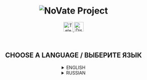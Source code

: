 <h1 align="center">
  <img src="https://i.imgur.com/iasKyQU.png" title="NoVate Project" alt="NoVate Project">
</h1>

<p align="center">
  <a href="https://t.me/novatesource" target="__blank">
    <img src="https://i.imgur.com/qbW4p8Y.png" width="30" height="30" title="Telegram" alt="Telegram">
  </a>
  <a href="https://discord.gg/dYqtDrm6Ju" target="__blank">
    <img src="https://i.imgur.com/TFvPWEX.png" width="30" height="30" title="Discord" alt="Discord">
  </a>
</p>

<br/>

<h2 align="center">
  CHOOSE A LANGUAGE / ВЫБЕРИТЕ ЯЗЫК
</h2>

<details>
  <summary align="center">ENGLISH</summary>

  <h2 align="center">
    NoVate Source Bot for Telegram
  </h2>

  <p align="center">
    <sup>Free open source bot for developers</sup>
  </p>

  ---

  ## :desktop_computer: DESCRIPTION

  Did you want to create your own bot for Telegram using the Aiogram library, but didn't know where to start?
  To your attention **NoVate Source Bot**. A bot written for Telegram on the open source Aiogram library. This code is perfect for those who do not know where to start and what you need to write your bot.

  ---

  ## :anchor: WORK PROGRESS

  Progress of the work done, which is updated as development progresses.
  Edits and updates in systems are possible!

  - [x] Registration (/start)
    - [x] Checking for subscriptions to certain channels
    - [x] Checking for a referral
  - [x] Referral system
    - [x] Statistics
  - [x] Help section
    - [x] Information about the bot
    - [x] Rules for using the bot
  - [ ] Donations
    - [ ] Statistics
  - [x] Technical support
    - [x] Sending a request
  - [x] Section for Administration
    - [x] Administration Management
      - [x] Addendum
      - [x] Removal
    - [x] Subscription Channels
      - [x] Addendum
      - [x] Removal
      - [x] Changing subscriptions

  ---

  ## :keyboard: TECHNICAL PART

  ### LIBRARIES

  - [Aiogram 3.1.1](https://pypi.org/project/aiogram/) is one of the popular libraries for creating a Telegram bot.
  - [SQLAlchemy 2.0.23](https://pypi.org/project/SQLAlchemy/) is a library for working with the SQL database.
  - [APScheduler 3.10.4](https://pypi.org/project/APScheduler/) is a library that allows you to schedule code execution (task scheduler).
  - [YooMoney 0.1.0](https://pypi.org/project/YooMoney/) - a library for online transfers to a YooMoney wallet (and not only).
  
  ---

  ## :star: QUICK START

  ### REQUIRED PROGRAMS
  <sup>Links under the sign (*) are optional.</sup>

  - [SQLiteStudio *](https://github.com/pawelsalawa/sqlitestudio/releases/download/3.4.4/SQLiteStudio-3.4.4-windows-x64-installer.exe)
  - [Git](https://git-scm.com/downloads)
  - [Visual Studio Code](https://code.visualstudio.com/Download)

  ### INSTALLATION
  <sup>Via Terminal or PowerShell</sup>

  ```
  git clone https://github.com/NoVate911/python-telegram-novate-source.git
  ```

  <br/>

  ```
  cd python-telegram-novate-source
  ```

  <br/>

  ```
  We write "install.bat" and wait for the end of the installation of all dependencies
  ```

  <br/>

  ```
  After installing the dependencies, go to "config.py " and we change the values that are there to our own
  ```

  <br/>
  
  ```
  After setting up, run the "start.bat" file and wait for the bot to start
  ```
  
</details>

<details>
  <summary align="center">RUSSIAN</summary>

  <h2 align="center">
    NoVate Source Bot для Telegram
  </h2>

  <p align="center">
    <sup>Бесплатный бот с открытым исходным кодом для разработчиков</sup>
  </p>

  ---

  ## :desktop_computer: ОПИСАНИЕ

  Хотели создать своего бота для Telegram, используя библиотеку Aiogram, но не знали с чего начать?
  Вашему вниманию **NoVate Source Bot**. Бот, написанный для Telegram на библиотеке Aiogram с открытым исходным кодом. Данный код отлично подойдёт для тех, кто не знает с чего начать и что нужно для написания своего бота.

  ---

  ## :anchor: ПРОГРЕСС РАБОТЫ

  Прогресс проделанной работы, которая обновляется по мере разработки.
  Возможны правки и обновления в системах!

  - [x] Регистрация (/start)
    - [x] Проверка на оформление подписки на определённые каналы
    - [x] Проверка на реферала
  - [x] Реферальная система
    - [x] Статистика
  - [x] Раздел помощи
    - [x] Информация о боте
    - [x] Правила пользования ботом
  - [ ] Пожертвования
    - [ ] Статистика
  - [x] Техническая поддержка
    - [x] Отправка запроса
  - [x] Раздел для Администрации
    - [x] Управление Администрацией
      - [x] Добавление
      - [x] Удаление
    - [x] Каналы для подписки
      - [x] Добавление
      - [x] Удаление
      - [x] Смена подписки

  ---

  ## :keyboard: ТЕХНИЧЕСКАЯ ЧАСТЬ

  ### БИБЛИОТЕКИ

  - [Aiogram 3.1.1](https://pypi.org/project/aiogram/) - одна из популярных библиотек для создания Telegram бота.
  - [SQLAlchemy 2.0.23](https://pypi.org/project/SQLAlchemy/) - библиотека для работы с базой данных SQL.
  - [APScheduler 3.10.4](https://pypi.org/project/APScheduler/) - библиотека, которая позволяет планировать выполнение кода (планировщик задач).
  - [YooMoney 0.1.0](https://pypi.org/project/YooMoney/) - библиотека для онлайн переводов на кошелёк YooMoney (и не только).

  ---

  ## :star: БЫСТРЫЙ СТАРТ

  ### НЕОБХОДИМЫЕ ПРОГРАММЫ
  <sup>Ссылки под знаком (*) не являются обязательными.</sup>

  - [SQLiteStudio *](https://github.com/pawelsalawa/sqlitestudio/releases/download/3.4.4/SQLiteStudio-3.4.4-windows-x64-installer.exe)
  - [Git](https://git-scm.com/downloads)
  - [Visual Studio Code](https://code.visualstudio.com/Download)

  ### УСТАНОВКА
  <sup>Через Terminal или PowerShell</sup>

  ```
  git clone https://github.com/NoVate911/python-telegram-novate-source.git
  ```

  <br/>

  ```
  cd python-telegram-novate-source
  ```

  <br/>

  ```
  Пишем "install.bat" и ждём окончания установки всех зависимостей
  ```

  <br/>

  ```
  После установки зависимостей, заходим в "config.py" и изменяем значения, которые там есть на свои
  ```

  <br/>

  ```
  После настройки запускаем файл "start.bat" и ждём запуска бота
  ```
    
</details>
